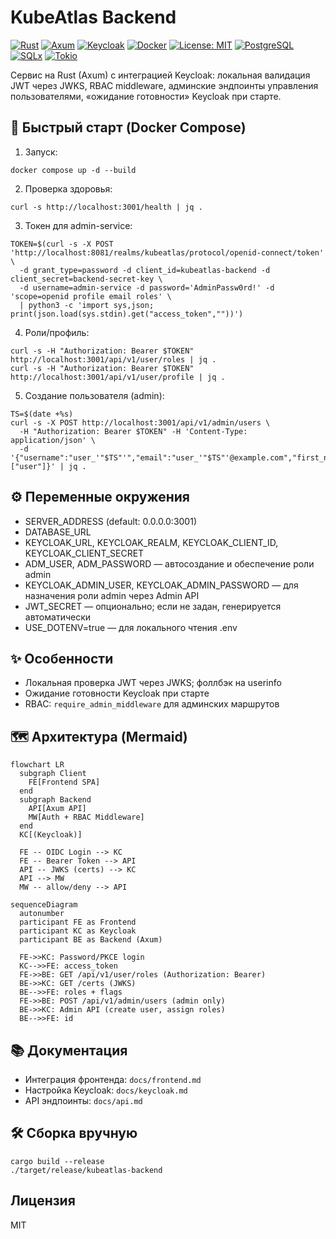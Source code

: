 # KubeAtlas Backend

[![Rust](https://img.shields.io/badge/Rust-1.85+-93450a?logo=rust)](https://www.rust-lang.org/)
[![Axum](https://img.shields.io/badge/Web-Axum-1f6feb)](https://docs.rs/axum)
[![Keycloak](https://img.shields.io/badge/Auth-Keycloak-6d28d9)](https://www.keycloak.org/)
[![Docker](https://img.shields.io/badge/Docker-Compose-2496ed?logo=docker)](https://docs.docker.com/compose/)
[![License: MIT](https://img.shields.io/badge/License-MIT-success)](LICENSE)
[![PostgreSQL](https://img.shields.io/badge/DB-PostgreSQL-316192?logo=postgresql&logoColor=white)](https://www.postgresql.org/)
[![SQLx](https://img.shields.io/badge/ORM-SQLx-0f766e)](https://docs.rs/sqlx)
[![Tokio](https://img.shields.io/badge/Runtime-Tokio-0b5fff?logo=rust)](https://tokio.rs/)

Сервис на Rust (Axum) с интеграцией Keycloak: локальная валидация JWT через JWKS, RBAC middleware, админские эндпоинты управления пользователями, «ожидание готовности» Keycloak при старте.

## 🚀 Быстрый старт (Docker Compose)

1. Запуск:
```
docker compose up -d --build
```
2. Проверка здоровья:
```
curl -s http://localhost:3001/health | jq .
```
3. Токен для admin-service:
```
TOKEN=$(curl -s -X POST 'http://localhost:8081/realms/kubeatlas/protocol/openid-connect/token' \
  -d grant_type=password -d client_id=kubeatlas-backend -d client_secret=backend-secret-key \
  -d username=admin-service -d password='AdminPassw0rd!' -d 'scope=openid profile email roles' \
  | python3 -c 'import sys,json; print(json.load(sys.stdin).get("access_token",""))')
```
4. Роли/профиль:
```
curl -s -H "Authorization: Bearer $TOKEN" http://localhost:3001/api/v1/user/roles | jq .
curl -s -H "Authorization: Bearer $TOKEN" http://localhost:3001/api/v1/user/profile | jq .
```
5. Создание пользователя (admin):
```
TS=$(date +%s)
curl -s -X POST http://localhost:3001/api/v1/admin/users \
  -H "Authorization: Bearer $TOKEN" -H 'Content-Type: application/json' \
  -d '{"username":"user_'"$TS"'","email":"user_'"$TS"'@example.com","first_name":"U","last_name":"T","password":"StrongPassw0rd!","roles":["user"]}' | jq .
```

## ⚙️ Переменные окружения

- SERVER_ADDRESS (default: 0.0.0.0:3001)
- DATABASE_URL
- KEYCLOAK_URL, KEYCLOAK_REALM, KEYCLOAK_CLIENT_ID, KEYCLOAK_CLIENT_SECRET
- ADM_USER, ADM_PASSWORD — автосоздание и обеспечение роли admin
- KEYCLOAK_ADMIN_USER, KEYCLOAK_ADMIN_PASSWORD — для назначения роли admin через Admin API
- JWT_SECRET — опционально; если не задан, генерируется автоматически
- USE_DOTENV=true — для локального чтения .env

## ✨ Особенности
- Локальная проверка JWT через JWKS; фоллбэк на userinfo
- Ожидание готовности Keycloak при старте
- RBAC: `require_admin_middleware` для админских маршрутов

## 🗺️ Архитектура (Mermaid)

```mermaid
flowchart LR
  subgraph Client
    FE[Frontend SPA]
  end
  subgraph Backend
    API[Axum API]
    MW[Auth + RBAC Middleware]
  end
  KC[(Keycloak)]

  FE -- OIDC Login --> KC
  FE -- Bearer Token --> API
  API -- JWKS (certs) --> KC
  API --> MW
  MW -- allow/deny --> API
```

```mermaid
sequenceDiagram
  autonumber
  participant FE as Frontend
  participant KC as Keycloak
  participant BE as Backend (Axum)

  FE->>KC: Password/PKCE login
  KC-->>FE: access_token
  FE->>BE: GET /api/v1/user/roles (Authorization: Bearer)
  BE->>KC: GET /certs (JWKS)
  BE-->>FE: roles + flags
  FE->>BE: POST /api/v1/admin/users (admin only)
  BE->>KC: Admin API (create user, assign roles)
  BE-->>FE: id
```

## 📚 Документация
- Интеграция фронтенда: `docs/frontend.md`
- Настройка Keycloak: `docs/keycloak.md`
- API эндпоинты: `docs/api.md`

## 🛠️ Сборка вручную
```
cargo build --release
./target/release/kubeatlas-backend
```

## Лицензия
MIT
